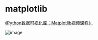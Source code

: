# matplotlib
[《Python数据可视化库：Matplotlib视频课程》](https://geekori.com/weixin/orishop/multi_platform_redirect.php?id=1)

![image](https://s1.51cto.com/images/201711/05/6789ce9a395abed0c003ec0aae5177b3.png)



